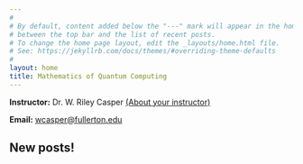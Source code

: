 ```yaml
---
#
# By default, content added below the "---" mark will appear in the home page
# between the top bar and the list of recent posts.
# To change the home page layout, edit the _layouts/home.html file.
# See: https://jekyllrb.com/docs/themes/#overriding-theme-defaults
#
layout: home
title: Mathematics of Quantum Computing
---
```


**Instructor:** Dr. W. Riley Casper [(About your instructor)](instructor)

**Email:** wcasper@fullerton.edu


## New posts!


